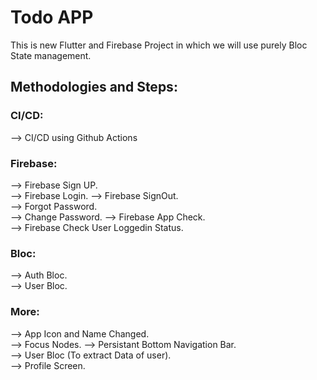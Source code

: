 # Todo APP

This is new Flutter and Firebase Project in which we will use purely Bloc State management.

## Methodologies and Steps:

### CI/CD:
--> CI/CD using Github Actions  

### Firebase:
--> Firebase Sign UP.  
--> Firebase Login. 
--> Firebase SignOut.  
--> Forgot Password.  
--> Change Password. 
--> Firebase App Check.  
--> Firebase Check User Loggedin Status.  

### Bloc:
--> Auth Bloc.  
--> User Bloc.  

### More:
--> App Icon and Name Changed.  
--> Focus Nodes.
--> Persistant Bottom Navigation Bar.  
--> User Bloc (To extract Data of user).  
--> Profile Screen.  